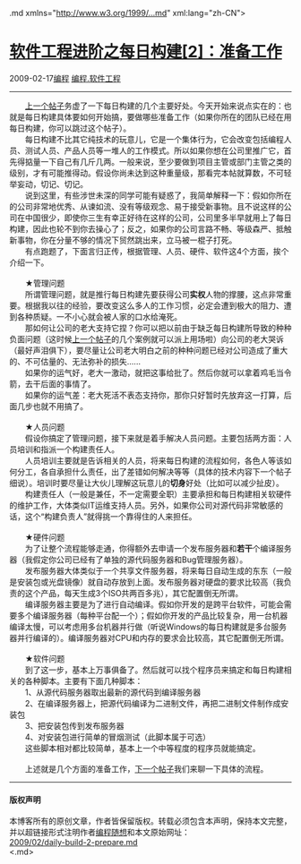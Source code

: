 <!DOCTYPE.md>
.md xmlns="http://www.w3.org/1999/...md" xml:lang="zh-CN">
<head>
<meta http-equiv="Content-Type" content="text.md; charset=utf-8" />
<meta name="generator" content="Python script by program.think@gmail.com" />
<meta name="provider" content="program-think.blogspot.com" />
<link type="text/css" rel="stylesheet" href="../../css/program-think.css" />
<title>软件工程进阶之每日构建[2]：准备工作 - 编程随想的博客</title>
</head>
<body>
<div id="main" style="width:100%;">
<h1><a href="../../index.md" title="回到首页">软件工程进阶之每日构建[2]：准备工作</a></h1>
<div class="post-info"><span class="date-header">2009-02-17</span><a href="../../tags/E7BC96E7A88B.md" class="tag">编程</a> <a href="../../tags/E7BC96E7A88B.E8BDAFE4BBB6E5B7A5E7A88B.md" class="tag">编程.软件工程</a> </div>
<hr>
<div class="post">
　　<a href="../../2009/02/daily-build-1-advantage.md">上一个帖子</a>务虚了一下每日构建的几个主要好处。今天开始来说点实在的：也就是每日构建具体要如何开始搞，要做哪些准备工作（如果你所在的团队已经在用每日构建，你可以跳过这个帖子）。<!--program-think--><br />　　每日构建不比其它纯技术的玩意儿，它是一个集体行为，它会改变包括编程人员、测试人员、产品人员等一堆人的工作模式。所以如果你想在公司里推广它，首先得掂量一下自己有几斤几两。一般来说，至少要做到项目主管或部门主管之类的级别，才有可能推得动。假设你尚未达到这种重量级，那看完本帖就算数，不可轻举妄动，切记、切记。<br />　　说到这里，有些涉世未深的同学可能有疑惑了，我简单解释一下：假如你所在的公司非常地优秀、从谏如流、没有等级观念、易于接受新事物。且不说这样的公司在中国很少，即使你三生有幸正好待在这样的公司，公司里多半早就用上了每日构建，因此也轮不到你去操心了；反之，如果你的公司言路不畅、等级森严、抵触新事物，你在分量不够的情况下贸然跳出来，立马被一棍子打死。<br />　　有点跑题了，下面言归正传，根据管理、人员、硬件、软件这4个方面，挨个介绍一下。<br /><br />　　★管理问题<br />　　所谓管理问题，就是推行每日构建先要获得公司<b>实权</b>人物的撑腰，这点非常重要。根据我以往的经验，要改变这么多人的工作习惯，必定会遭到极大的阻力、遭到各种质疑。一不小心就会被人家的口水给淹死。<br />　　那如何让公司的老大支持它捏？你可以把以前由于缺乏每日构建所导致的种种负面问题（这时候<a href="../../2009/02/daily-build-1-advantage.md">上一个帖子</a>的几个案例就可以派上用场啦）向公司的老大哭诉（最好声泪俱下），要尽量让公司老大明白之前的种种问题已经对公司造成了重大的、不可估量的、无法弥补的损失......<br />　　如果你的运气好，老大一激动，就把这事给批了。然后你就可以拿着鸡毛当令箭，去干后面的事情了。<br />　　如果你的运气差：老大死活不表态支持你，那你只好暂时先放弃这一打算，后面几步也就不用搞了。<br /><br />　　★人员问题<br />　　假设你搞定了管理问题，接下来就是着手解决人员问题。主要包括两方面：人员培训和指派一个构建责任人。<br />　　人员培训主要就是告诉相关的人员，将来每日构建的流程如何，各色人等该如何分工，各自承担什么责任，出了差错如何解决等等（具体的技术内容下一个帖子细说）。培训时要尽量让大伙儿理解这玩意儿的<b>切身</b>好处（比如可以减少扯皮）。<br />　　构建责任人（一般是兼任，不一定需要全职）主要承担和每日构建相关软硬件的维护工作，大体类似IT运维支持人员。另外，如果你公司对源代码非常敏感的话，这个“构建负责人”就得挑一个靠得住的人来担任。<br /><br />　　★硬件问题<br />　　为了让整个流程能够走通，你得额外去申请一个发布服务器和<b>若干</b>个编译服务器（我假定你公司已经有了单独的源代码服务器和Bug管理服务器）。<br />　　发布服务器大体类似于一个共享文件服务器，将来每日自动生成的东东（一般是安装包或光盘镜像）就自动存放到上面。发布服务器对硬盘的要求比较高（我负责的这个产品，每天生成3个ISO共两百多兆），其它配置倒无所谓。<br />　　编译服务器主要是为了进行自动编译。假如你开发的是跨平台软件，可能会需要多个编译服务器（每种平台配一个）；假如你开发的产品比较复杂，用一台机器编译太慢，可以考虑用多台机器并行做（听说Windows的每日构建就是多台服务器并行编译的）。编译服务器对CPU和内存的要求会比较高，其它配置倒无所谓。<br /><br />　　★软件问题<br />　　到了这一步，基本上万事俱备了。然后就可以找个程序员来搞定和每日构建相关的各种脚本。主要有下面几种脚本：<br />　　1、从源代码服务器取出最新的源代码到编译服务器<br />　　2、在编译服务器上，把源代码编译为二进制文件，再把二进制文件制作成安装包<br />　　3、把安装包传到发布服务器<br />　　4、对安装包进行简单的冒烟测试（此脚本属于可选）<br />　　这些脚本相对都比较简单，基本上一个中等程度的程序员就能搞定。<br /><br />　　上述就是几个方面的准备工作，<a href="../../2009/02/daily-build-3-proces.md">下一个帖子</a>我们来聊一下具体的流程。<div class="blogger-post-footer">
</div>
<hr>
<div class="copyright">
<h4>版权声明</h4>
本博客所有的原创文章，作者皆保留版权。转载必须包含本声明，保持本文完整，并以超链接形式注明作者<a href="mailto:program.think@gmail.com">编程随想</a>和本文原始网址：<br>
<a href="2009/02/daily-build-2-prepare.md">2009/02/daily-build-2-prepare.md</a>
</div>
</div>
</body>
<.md>
